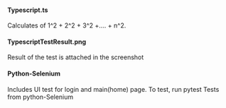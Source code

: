 #### Typescript.ts 
 
 Calculates of 1^2 + 2^2 + 3^2 +.... + n^2.

#### TypescriptTestResult.png
 Result of the test is attached in the screenshot

#### Python-Selenium

Includes UI test for login and main(home) page. To test, run pytest Tests from python-Selenium
